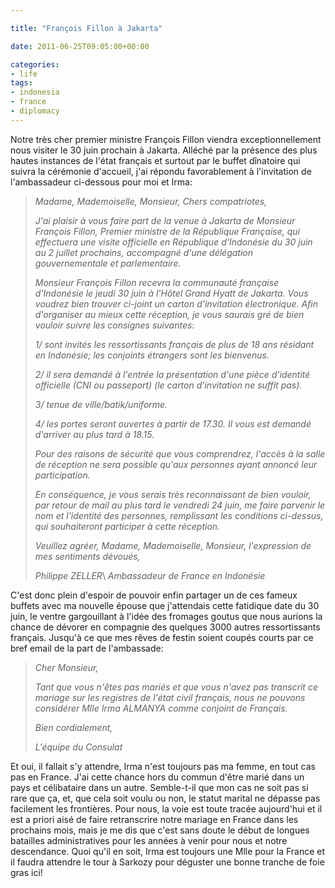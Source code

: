 ```yaml
---

title: "François Fillon à Jakarta"

date: 2011-06-25T09:05:00+00:00

categories: 
- life
tags:
- indonesia
- france
- diplomacy
---
```


Notre très cher premier ministre François Fillon viendra exceptionnellement nous visiter le 30 juin prochain à Jakarta. Alléché par la présence des plus hautes instances de l'état français et surtout par le buffet dînatoire qui suivra la cérémonie d'accueil, j'ai répondu favorablement à l'invitation de l'ambassadeur ci-dessous pour moi et Irma:

> *Madame, Mademoiselle, Monsieur, Chers compatriotes,*
> 
> *J'ai plaisir à vous faire part de la venue à Jakarta de Monsieur François Fillon, Premier ministre de la République Française, qui effectuera une visite officielle en République d'Indonésie du 30 juin au 2 juillet prochains, accompagné d'une délégation gouvernementale et parlementaire.*
> 
> *Monsieur François Fillon recevra la communauté française d'Indonésie le jeudi 30 juin à l'Hôtel Grand Hyatt de Jakarta. Vous voudrez bien trouver ci-joint un carton d'invitation électronique. Afin d'organiser au mieux cette réception, je vous saurais gré de bien vouloir suivre les consignes suivantes:*
> 
> *1/ sont invités les ressortissants français de plus de 18 ans résidant en Indonésie; les conjoints étrangers sont les bienvenus.*
> 
> *2/ il sera demandé à l'entrée la présentation d'une pièce d'identité officielle (CNI ou passeport) (le carton d'invitation ne suffit pas).*
> 
> *3/ tenue de ville/batik/uniforme.*
> 
> *4/ les portes seront ouvertes à partir de 17.30. Il vous est demandé d'arriver au plus tard à 18.15.*
> 
> *Pour des raisons de sécurité que vous comprendrez, l'accès à la salle de réception ne sera possible qu'aux personnes ayant annoncé leur participation.*
> 
> *En conséquence, je vous serais très reconnaissant de bien vouloir, par retour de mail au plus tard le vendredi 24 juin, me faire parvenir le nom et l'identité des personnes, remplissant les conditions ci-dessus, qui souhaiteront participer à cette réception.*
> 
> *Veuillez agréer, Madame, Mademoiselle, Monsieur, l'expression de mes sentiments dévoués,*
> 
> *Philippe ZELLER*\ *Ambassadeur de France en Indonésie*

C'est donc plein d'espoir de pouvoir enfin partager un de ces fameux buffets avec ma nouvelle épouse que j'attendais cette fatidique date du 30 juin, le ventre gargouillant à l'idée des fromages goutus que nous aurions la chance de dévorer en compagnie des quelques 3000 autres ressortissants français. Jusqu'à ce que mes rêves de festin soient coupés courts par ce bref email de la part de l'ambassade:

> *Cher Monsieur,*
> 
> *Tant que vous n'êtes pas mariés et que vous n'avez pas transcrit ce mariage sur les registres de l'état civil français, nous ne pouvons considérer Mlle Irma ALMANYA comme conjoint de Français.*
> 
> *Bien cordialement,*
> 
> *L'équipe du Consulat*

Et oui, il fallait s'y attendre, Irma n'est toujours pas ma femme, en tout cas pas en France. J'ai cette chance hors du commun d'être marié dans un pays et célibataire dans un autre. Semble-t-il que mon cas ne soit pas si rare que ça, et, que cela soit voulu ou non, le statut marital ne dépasse pas facilement les frontières. Pour nous, la voie est toute tracée aujourd'hui et il est a priori aisé de faire retranscrire notre mariage en France dans les prochains mois, mais je me dis que c'est sans doute le début de longues batailles administratives pour les années à venir pour nous et notre descendance. Quoi qu'il en soit, Irma est toujours une Mlle pour la France et il faudra attendre le tour à Sarkozy pour déguster une bonne tranche de foie gras ici!